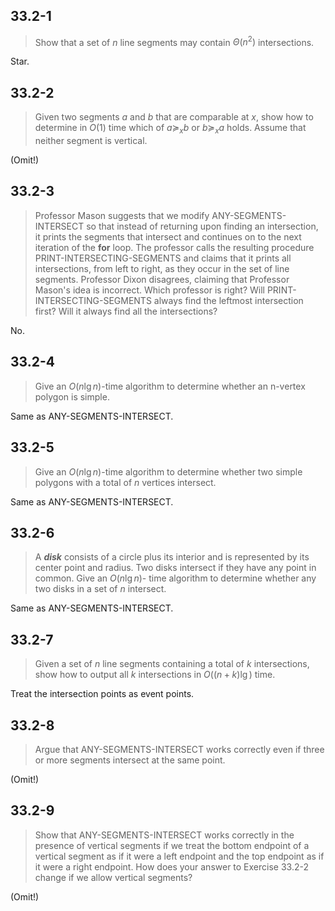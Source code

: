 ## 33.2-1

> Show that a set of $n$ line segments may contain $\Theta(n ^ 2)$ intersections.

Star.

## 33.2-2

> Given two segments $a$ and $b$ that are comparable at $x$, show how to determine in $O(1)$ time which of $a \succeq_x b$ or $b \succeq_x a$ holds. Assume that neither segment is vertical. 

(Omit!)

## 33.2-3

> Professor Mason suggests that we modify $\text{ANY-SEGMENTS-INTERSECT}$ so that instead of returning upon finding an intersection, it prints the segments that intersect and continues on to the next iteration of the **for** loop. The professor calls the resulting procedure $\text{PRINT-INTERSECTING-SEGMENTS}$ and claims that it prints all intersections, from left to right, as they occur in the set of line segments. Professor Dixon disagrees, claiming that Professor Mason's idea is incorrect. Which professor is right? Will $\text{PRINT-INTERSECTING-SEGMENTS}$ always find the leftmost intersection first? Will it always find all the intersections?

No.

## 33.2-4

> Give an $O(n\lg n)$-time algorithm to determine whether an n-vertex polygon is simple.

Same as $\text{ANY-SEGMENTS-INTERSECT}$.

## 33.2-5

> Give an $O(n\lg n)$-time algorithm to determine whether two simple polygons with a total of $n$ vertices intersect.

Same as $\text{ANY-SEGMENTS-INTERSECT}$.

## 33.2-6

> A ***disk*** consists of a circle plus its interior and is represented by its center point and radius. Two disks intersect if they have any point in common. Give an $O(n\lg n)$- time algorithm to determine whether any two disks in a set of $n$ intersect.

Same as $\text{ANY-SEGMENTS-INTERSECT}$.

## 33.2-7

> Given a set of $n$ line segments containing a total of $k$ intersections, show how to output all $k$ intersections in $O((n + k) \lg)$ time.

Treat the intersection points as event points.

## 33.2-8

> Argue that $\text{ANY-SEGMENTS-INTERSECT}$ works correctly even if three or more segments intersect at the same point.

(Omit!)

## 33.2-9

> Show that $\text{ANY-SEGMENTS-INTERSECT}$ works correctly in the presence of vertical segments if we treat the bottom endpoint of a vertical segment as if it were a left endpoint and the top endpoint as if it were a right endpoint. How does your answer to Exercise 33.2-2 change if we allow vertical segments?

(Omit!)
